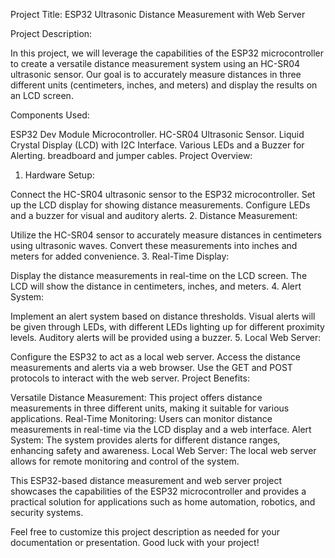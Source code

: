 Project Title:
ESP32 Ultrasonic Distance Measurement with Web Server

Project Description:

In this project, we will leverage the capabilities of the ESP32 microcontroller to create a versatile distance measurement system using an HC-SR04 ultrasonic sensor. Our goal is to accurately measure distances in three different units (centimeters, inches, and meters) and display the results on an LCD screen.

Components Used:

ESP32 Dev Module Microcontroller.
HC-SR04 Ultrasonic Sensor.
Liquid Crystal Display (LCD) with I2C Interface.
Various LEDs and a Buzzer for Alerting.
breadboard and jumper cables.
Project Overview:

1. Hardware Setup:

Connect the HC-SR04 ultrasonic sensor to the ESP32 microcontroller.
Set up the LCD display for showing distance measurements.
Configure LEDs and a buzzer for visual and auditory alerts.
2. Distance Measurement:

Utilize the HC-SR04 sensor to accurately measure distances in centimeters using ultrasonic waves.
Convert these measurements into inches and meters for added convenience.
3. Real-Time Display:

Display the distance measurements in real-time on the LCD screen.
The LCD will show the distance in centimeters, inches, and meters.
4. Alert System:

Implement an alert system based on distance thresholds.
Visual alerts will be given through LEDs, with different LEDs lighting up for different proximity levels.
Auditory alerts will be provided using a buzzer.
5. Local Web Server:

Configure the ESP32 to act as a local web server.
Access the distance measurements and alerts via a web browser.
Use the GET and POST protocols to interact with the web server.
Project Benefits:

Versatile Distance Measurement: This project offers distance measurements in three different units, making it suitable for various applications.
Real-Time Monitoring: Users can monitor distance measurements in real-time via the LCD display and a web interface.
Alert System: The system provides alerts for different distance ranges, enhancing safety and awareness.
Local Web Server: The local web server allows for remote monitoring and control of the system.

This ESP32-based distance measurement and web server project showcases the capabilities of the ESP32 microcontroller and provides a practical solution for applications such as home automation, robotics, and security systems.

Feel free to customize this project description as needed for your documentation or presentation. Good luck with your project!
